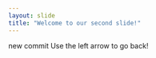 ```yaml
---
layout: slide
title: "Welcome to our second slide!"
---
```

new commit
Use the left arrow to go back!
